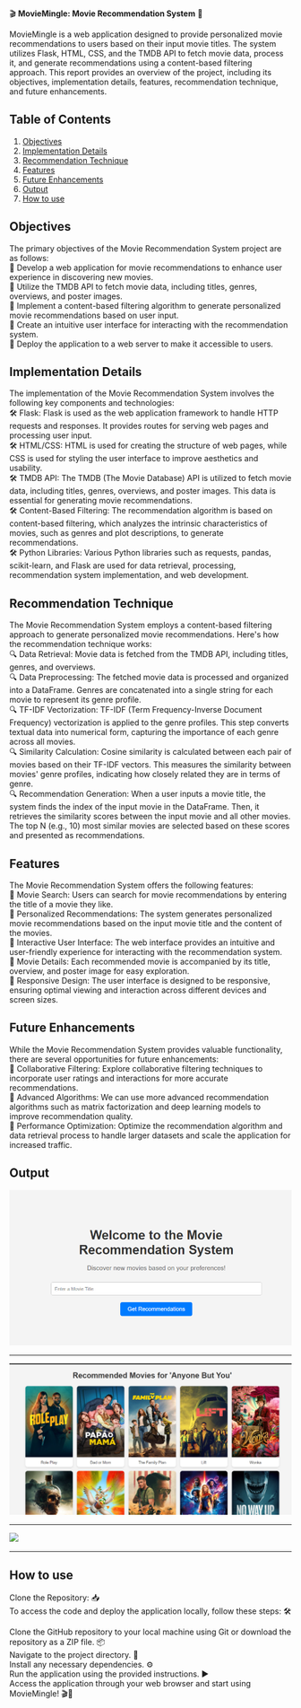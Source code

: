🎬 **MovieMingle: Movie Recommendation System** 🍿 <br>

MovieMingle is a web application designed to provide personalized movie recommendations to users based on their input movie titles. The system utilizes Flask, HTML, CSS, and the TMDB API to fetch movie data, process it, and generate recommendations using a content-based filtering approach. This report provides an overview of the project, including its objectives, implementation details, features, recommendation technique, and future enhancements. <br>


## Table of Contents
1. [Objectives](#objectives)
2. [Implementation Details](#implementation-details)
3. [Recommendation Technique](#recommendation-technique)
4. [Features](#features)
5. [Future Enhancements](#future-enhancements)
6. [Output](#output)
7. [How to use](#how-to-use)
   
## Objectives 
The primary objectives of the Movie Recommendation System project are as follows: <br>
🌟 Develop a web application for movie recommendations to enhance user experience in discovering new movies. <br>
🌟 Utilize the TMDB API to fetch movie data, including titles, genres, overviews, and poster images. <br>
🌟 Implement a content-based filtering algorithm to generate personalized movie recommendations based on user input. <br>
🌟 Create an intuitive user interface for interacting with the recommendation system. <br>
🌟 Deploy the application to a web server to make it accessible to users. <br>

## Implementation Details
The implementation of the Movie Recommendation System involves the following key components and technologies: <br>
🛠️ Flask: Flask is used as the web application framework to handle HTTP requests and responses. It provides routes for serving web pages and processing user input. <br>
🛠️ HTML/CSS: HTML is used for creating the structure of web pages, while CSS is used for styling the user interface to improve aesthetics and usability. <br>
🛠️ TMDB API: The TMDB (The Movie Database) API is utilized to fetch movie data, including titles, genres, overviews, and poster images. This data is essential for generating movie recommendations. <br>
🛠️ Content-Based Filtering: The recommendation algorithm is based on content-based filtering, which analyzes the intrinsic characteristics of movies, such as genres and plot descriptions, to generate recommendations. <br>
🛠️ Python Libraries: Various Python libraries such as requests, pandas, scikit-learn, and Flask are used for data retrieval, processing, recommendation system implementation, and web development. <br>

## Recommendation Technique 
The Movie Recommendation System employs a content-based filtering approach to generate personalized movie recommendations. Here's how the recommendation technique works: <br>
🔍 Data Retrieval: Movie data is fetched from the TMDB API, including titles, genres, and overviews. <br>
🔍 Data Preprocessing: The fetched movie data is processed and organized into a DataFrame. Genres are concatenated into a single string for each movie to represent its genre profile. <br>
🔍 TF-IDF Vectorization: TF-IDF (Term Frequency-Inverse Document Frequency) vectorization is applied to the genre profiles. This step converts textual data into numerical form, capturing the importance of each genre across all movies. <br>
🔍 Similarity Calculation: Cosine similarity is calculated between each pair of movies based on their TF-IDF vectors. This measures the similarity between movies' genre profiles, indicating how closely related they are in terms of genre. <br>
🔍 Recommendation Generation: When a user inputs a movie title, the system finds the index of the input movie in the DataFrame. Then, it retrieves the similarity scores between the input movie and all other movies. The top N (e.g., 10) most similar movies are selected based on these scores and presented as recommendations. <br>

## Features
The Movie Recommendation System offers the following features: <br>
🔎 Movie Search: Users can search for movie recommendations by entering the title of a movie they like. <br>
🔎 Personalized Recommendations: The system generates personalized movie recommendations based on the input movie title and the content of the movies. <br>
🔎 Interactive User Interface: The web interface provides an intuitive and user-friendly experience for interacting with the recommendation system. <br>
🔎 Movie Details: Each recommended movie is accompanied by its title, overview, and poster image for easy exploration. <br>
🔎 Responsive Design: The user interface is designed to be responsive, ensuring optimal viewing and interaction across different devices and screen sizes. <br>

## Future Enhancements
While the Movie Recommendation System provides valuable functionality, there are several opportunities for future enhancements: <br>
🚀 Collaborative Filtering: Explore collaborative filtering techniques to incorporate user ratings and interactions for more accurate recommendations. <br>
🚀 Advanced Algorithms: We can use more advanced recommendation algorithms such as matrix factorization and deep learning models to improve recommendation quality. <br>
🚀 Performance Optimization: Optimize the recommendation algorithm and data retrieval process to handle larger datasets and scale the application for increased traffic. <br>

## Output

<img src='https://github.com/codeasarjun/MovieMingle/blob/main/img/search.png'> 
<hr>

<img src='https://github.com/codeasarjun/MovieMingle/blob/main/img/result.png'> 
<hr>

<img src='https://github.com/codeasarjun/MovieMingle/blob/main/img/sample_ouput.gif'> 
<hr>


## How to use
Clone the Repository: 📥 <br>
To access the code and deploy the application locally, follow these steps: 🛠️ <br>

Clone the GitHub repository to your local machine using Git or download the repository as a ZIP file. 📦 <br>
Navigate to the project directory. 📂 <br>
Install any necessary dependencies. ⚙️ <br>
Run the application using the provided instructions. ▶️ <br>
Access the application through your web browser and start using MovieMingle! 🎬🍿 <br>
